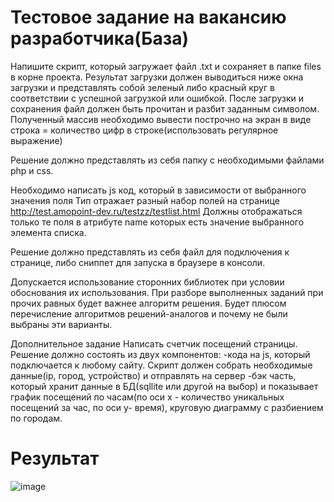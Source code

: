 # Тестовое задание на вакансию разработчика(База)

Напишите скрипт, который загружает файл .txt  и сохраняет в папке files в корне проекта. Результат загрузки должен выводиться ниже окна загрузки и представлять собой зеленый либо красный круг в соответствии с успешной загрузкой или ошибкой.
После загрузки и сохранения файл должен быть прочитан и разбит заданным символом. Полученный массив необходимо вывести построчно на экран в виде строка = количество цифр в строке(использовать регулярное выражение)


Решение должно представлять из себя папку с необходимыми файлами php и css.


Необходимо написать js код, который в зависимости от выбранного значения поля Тип отражает разный набор полей на странице http://test.amopoint-dev.ru/testzz/testlist.html
Должны отображаться только те поля в атрибуте name которых есть значение выбранного элемента списка. 


Решение должно представлять из себя файл для подключения к странице, либо сниппет для запуска в браузере в консоли.


Допускается использование сторонних библиотек при условии обоснования их использования. При разборе выполненных заданий при прочих равных будет важнее алгоритм решения. Будет плюсом перечисление алгоритмов решений-аналогов и почему не были выбраны эти варианты. 

Дополнительное задание
Написать счетчик посещений страницы. Решение должно состоять из двух компонентов: 
-кода на js, который подключается к любому сайту. Скрипт должен собрать необходимые данные(ip, город, устройство) и отправлять на сервер
 -бэк часть, который хранит данные в БД(sqllite или другой на выбор) и показывает график посещений по часам(по оси х - количество уникальных посещений за час, по оси y- время), круговую диаграмму с разбиением по городам.


# Результат
![image](https://user-images.githubusercontent.com/91278041/236776479-9bd9b5a4-c353-4dea-b683-b2f837c88a12.png)
